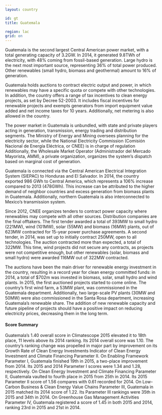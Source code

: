 ```yaml
---
layout: country

id: gt
title: Guatemala

region: lac
grid: on
---
```

Guatemala is the second largest Central American power market, with a total generating capacity of 3.2GW. In 2014, it generated 9.8TWh of electricity, with 48% coming from fossil-based generation. Large hydro is the next most important source, representing 36% of total power produced. Other renewables (small hydro, biomass and geothermal) amount to 16% of generation.

Guatemala holds auctions to contract electric output and power, in which renewables may have a specific quota or compete with other technologies. In addition, the country offers a range of tax incentives to clean energy projects, as set by Decree 52-2003. It includes fiscal incentives for renewable projects and exempts generators from import equipment value added and net income taxes for 10 years. Additionally, net metering is also allowed in the country. 
 
The power market in Guatemala is unbundled, with state and private players acting in generation, transmission, energy trading and distribution segments. The Ministry of Energy and Mining oversees planning for the electricity sector, while the National Electricity Commission (Comisión Nacional de Energía Eléctrica, or CNEE) is in charge of regulation Additionally, the Wholesale Market Operator (Administrador del Mercado Mayorista, AMM), a private organization, organizes the system’s dispatch based on marginal cost of generation. 

Guatemala is connected via the Central American Electrical Integration System (SIEPAC) to Honduras and El Salvador. In 2014, the country exported 986 GWh to Central America, which represents a 106% increase compared to 2013 (478GWh). This increase can be attributed to the higher demand of neighbor countries and excess generation from biomass plants in Guatemala. Additionally, northern Guatemala is also interconnected to Mexico’s transmission system. 

Since 2012, CNEE organizes tenders to contract power capacity where renewables may compete with all other sources. Distribution companies are the final offtakers. The first tender awarded a total of 393MW to small hydro (221MW), wind (101MW), solar (55MW) and biomass (16MW) plants, out of 623MW contracted for 15-year power purchase agreements. A second tender, in 2014, was set up to initially contract 250MW, open to all technologies. The auction contracted more than expected, a total of 322MW. This time, wind projects did not secure any contracts, as projects were not competitive enough, but other renewables (solar, biomass and small hydro) were awarded 116MW out of 322MW contracted. 

The auctions have been the main driver for renewable energy investment in the country, resulting in a record year for clean energy committed funds: in 2014, a total of $702m was invested in biomass, solar, small hydro and wind plants. 
In 2015, the first auctioned projects started to come online. The country’s first wind farm, a 53MW plant, was commissioned in the Guatemala department. Additionally, two large-scale PV plants (30MW and 50MW) were also commissioned in the Santa Rosa department, increasing Guatemala’s renewable share. The addition of new renewable capacity and future pipeline of projects should have a positive impact on reducing electricity prices, decreasing them in the long term. 

#### Score Summary

Guatemala’s 1.40 overall score in Climatescope 2015 elevated it to 18th place, 11 levels above its 2014 ranking. Its 2014 overall score was 1.10.
The country’s ranking change was propelled in major part by improvement on its Growth Rate of Clean Energy Investments Indicator of Clean Energy Investment and Climate Financing Parameter II.
On Enabling Framework Parameter I, Guatemala finished 19th in 2015, a two-place improvement from 2014. Its 2015 and 2014 Parameter I scores were 1.34 and 1.28, respectively.
On Clean Energy Investment and Climate Financing Parameter II, Guatemala vaulted to fourth place in 2015 from 25th in 2014. Its 2015 Parameter II score of 1.56 compares with 0.61 recorded for 2014.
On Low-Carbon Business & Clean Energy Value Chains Parameter III, Guatemala in 2015 matched its 2014 score of 1.22. Its Parameter III rankings were 35th in 2015 and 34th in 2014.
On Greenhouse Gas Management Activities Parameter IV, Guatemala registered a score of 1.45 in both 2015 and 2014, ranking 23rd in 2015 and 21st in 2014.
